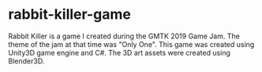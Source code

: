 # rabbit-killer-game
Rabbit Killer is a game I created during the GMTK 2019 Game Jam.
The theme of the jam at that time was "Only One". This game was created using Unity3D game engine and C#. The 3D art assets were created using Blender3D.
